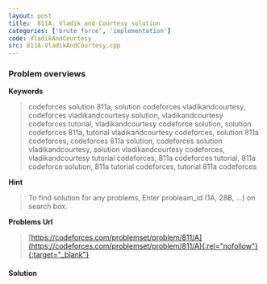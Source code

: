 ```yaml
---
layout: post
title:  811A. Vladik and Courtesy solution
categories: ['brute force', 'implementation']
code: VladikAndCourtesy
src: 811A-VladikAndCourtesy.cpp
---
```

### **Problem overviews**

**Keywords**
> codeforces solution 811a, solution codeforces vladikandcourtesy, codeforces vladikandcourtesy solution, vladikandcourtesy codeforces tutorial, vladikandcourtesy codeforce solution, solution codeforces 811a, tutorial vladikandcourtesy codeforces, solution 811a codeforces, codeforces 811a solution, codeforces solution vladikandcourtesy, solution vladikandcourtesy codeforces, vladikandcourtesy tutorial codeforces, 811a codeforces tutorial, 811a codeforce solution, 811a tutorial codeforces, tutorial 811a codeforces

**Hint**
> To find solution for any problems, Enter probleam_id (1A, 28B, ...) on search box. 

**Problems Url**
> [https://codeforces.com/problemset/problem/811/A](https://codeforces.com/problemset/problem/811/A){:rel="nofollow"}{:target="_blank"}

#### **Solution**




